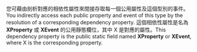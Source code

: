 <span data-ttu-id="036fc-101">您可藉由剖析對應的相依性屬性來間接存取每一個公用屬性及這個型別的事件。</span><span class="sxs-lookup"><span data-stu-id="036fc-101">You indirectly access each public property and event of this type by the resolution of a corresponding dependency property.</span></span> <span data-ttu-id="036fc-102">這個相依性屬性是名為 **XProperty** 或 **XEvent** 的公用靜態欄位，其中 X 是對應的屬性。</span><span class="sxs-lookup"><span data-stu-id="036fc-102">This dependency property is the public static field named **XProperty** or **XEvent**, where X is the corresponding property.</span></span>